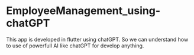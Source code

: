 # EmployeeManagement_using-chatGPT
This app is developed in flutter using chatGPT. So we can understand how to use of powerfull AI like chatGPT for develop anything.

